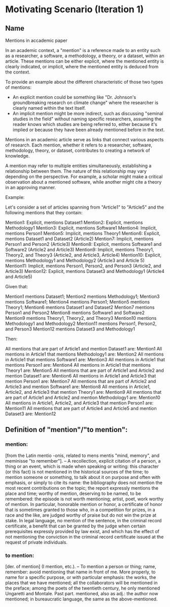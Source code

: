 # Motivating Scenario (Iteration 1)

## Name
Mentions in accademic paper 

In an academic context, a "mention" is a reference made to an entity such as a researcher, a software, a methodology, a theory, or a dataset, within an article. These mentions can be either explicit, where the mentioned entity is clearly indicated, or implicit, where the mentioned entity is deduced from the context.

To provide an example about the different characteristic of those two types of mentions:
- An explicit mention could be something like "Dr. Johnson's groundbreaking research on climate change" where the researcher is clearly named within the text itself. 
- An implicit mention might be more indirect, such as discussing "seminal studies in the field" without naming specific researchers, assuming the reader knows which studies are being referred to, either because it's implied or because they have been already mentioned before in the text.

Mentions in an academic article serve as links that connect various aspects of research. Each mention, whether it refers to a researcher, software, methodology, theory, or dataset, contributes to creating a network of knowledge.

A mention may refer to multiple entities simultaneously, establishing a relationship between them. The nature of this relationship may vary depending on the perspective. For example, a scholar might make a critical observation about a mentioned software, while another might cite a theory in an approving manner.

Example:

Let's consider a set of articles spanning from "Article1" to "Article5" and the following mentions that they contain:

Mention1: Explicit, mentions Dataset1
Mention2: Explicit, mentions Methodology1
Mention3: Explicit, mentions Software1
Mention4: Implicit, mentions Person1
Mention5: Implicit, mentions Theory1
Mention6: Explicit, mentions Dataset1 and Dataset2 (Article2)
Mention7: Implicit, mentions Person1 and Person2 (Article3)
Mention8: Explicit, mentions Software1 and Software2 (Article2 and Article3)
Mention9: Implicit, mentions Theory1, Theory2, and Theory3 (Article2, and Article3, Article4)
Mention10: Explicit, mentions Methodology1 and Methodology2 (Article3 and Article 5)
Mention11: Implicit, mentions Person1, Person2, and Person3 (Article2, and Article3)
Mention12: Explicit, mentions Dataset3 and Methodology1 (Article4 and Article5)


Given that:

Mention1 mentions Dataset1;
Mention2 mentions Methodology1;
Mention3 mentions Software1;
Mention4 mentions Person1;
Mention5 mentions Theory1;
Mention6 mentions Dataset1 and Dataset2 
Mention7 mentions Person1 and Person2
Mention8 mentions Software1 and Software2
Mention9 mentions Theory1, Theory2, and Theory3
Mention10 mentions Methodology1 and Methodology2
Mention11 mentions Person1, Person2, and Person3
Mention12 mentions Dataset3 and Methodology1

Then:

All mentions that are part of Article1 and mention Dataset1 are: Mention1
All mentions in Article1 that mentions Methodology1 are: Mention2
All mentions in Article1 that mentions Software1 are: Mention3
All mentions in Article1 that mentions Person1 are: Mention4 
All mentions in Article1 that mentions Theory1 are: Mention5
All mentions that are part of Article1 and Article2 and mention Dataset1 are: Mention6
All mentions in Article1 and Article3 that mention Person1 are: Mention7
All mentions that are part of Article2 and Article3 and mention Software1 are: Mention8
All mentions in Article1, Article2, and Article3 that mention Theory1 are: Mention9
All mentions that are part of Article1 and Article2 and mention Methodology1 are: Mention10
All mentions in Article1, Article2, and Article3 that mention Person1 are: Mention11
All mentions that are part of Article4 and Article5 and mention Dataset3 are: Mention12


## Definition of "mention"/"to mention":
### mention:
 [from the Latin mentio -onis, related to mens mentis "mind, memory", and meminisse "to remember"]. – A recollection, explicit citation of a person, a thing or an event, which is made when speaking or writing: this character (or this fact) is not mentioned in the historical sources of the time; to mention someone or something, to talk about it on purpose and often with emphasis, or simply to cite its name: the bibliography does not mention the most recent contributions on the topic; the report expressly mentions the place and time; worthy of mention, deserving to be named, to be remembered: the episode is not worth mentioning; artist, poet, work worthy of mention. In particular, honorable mention or honor, a certificate of honor that is sometimes granted to those who, in a competition for prizes, in a race and the like, are judged worthy of praise but do not win the prize at stake. In legal language, no mention of the sentence, in the criminal record certificate, a benefit that can be granted by the judge when certain prerequisites expressly provided by law exist, and which has the effect of not mentioning the conviction in the criminal record certificate issued at the request of private individuals.

### to mention:
 [der. of mention] (I mention, etc.). – To mention a person or thing; name, remember: avoid mentioning that name in front of me. More properly, to name for a specific purpose, or with particular emphasis: the works, the places that we have mentioned; all the collaborators will be mentioned in the preface; among the poets of the twentieth century, he only mentioned Ungaretti and Montale. Past part. mentioned, also as adj.: the author now mentioned; in bureaucratic language, the same as the above-mentioned.